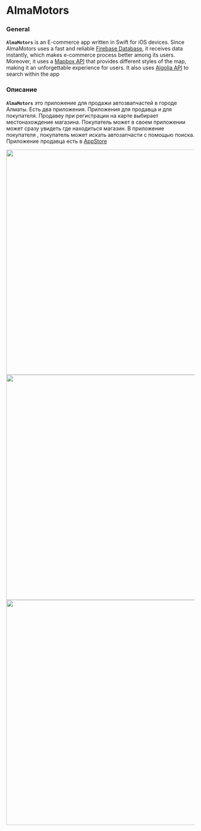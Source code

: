 # AlmaMotors

### General
**```AlmaMotors```** is an E-commerce app written in Swift for iOS devices. Since AlmaMotors uses a fast and reliable [Firebase Database](https://firebase.google.com/docs/database), it receives data instantly, which makes e-commerce process better among its users. Moreover, it uses a [Mapbox API](https://www.mapbox.com/) that provides different styles of the map, making it an unforgettable experience for users. It also uses [Algolia API](https://www.algolia.com) to search within the app

### Описание
**```AlmaMotors```** это приложение для продажи автозвапчастей в городе Алматы. Есть два приложения. Приложения для продавца и для покупателя. Продавеу при регистрации на карте выбирает местонахождение магазина. Покупатель может в своем приложении может сразу увидеть где находиться магазин. В приложение покупателя , покупатель может искать автозапчасти с помощью поиска. Приложение продавца есть в  [AppStore](https://apps.apple.com/kz/app/alma-motors-sa/id1514768681)

<img src="art/Registration.gif" height="600" align="left"> <img src="art/addItem.gif" height="600" align="right">
<img src="art/searchCustomerApp.gif" height="600" align="center">
